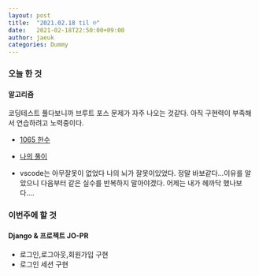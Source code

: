 ```yaml
---
layout: post
title:  "2021.02.18 til ☹️"
date:   2021-02-18T22:50:00+09:00
author: jaeuk
categories: Dummy
---
```


### **오늘 한 것**

#### 알고리즘

코딩테스트 풀다보니까 브루트 포스 문제가 자주 나오는 것같다. 아직 구현력이 부족해서 연습하려고 노력중이다.
- [1065 한수](https://www.acmicpc.net/problem/1668)
- [나의 풀이](https://nyanguk.tistory.com/50)

- vscode는 아무잘못이 없었다 나의 뇌가 잘못이있었다. 정말 바보같다...이유를 알았으니 다음부터 같은 실수를 반복하지 말아야겠다.
  어제는 내가 헤까닥 했나보다....


### **이번주에 할 것**

#### Django & 프로젝트 JO-PR 
- 로그인,로그아웃,회원가입 구현
- 로그인 세션 구현
  

